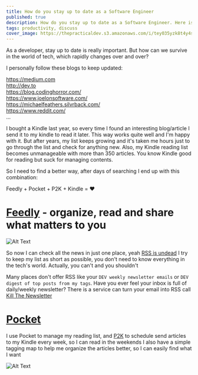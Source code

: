 ```yaml
---
title: How do you stay up to date as a Software Engineer
published: true
description: How do you stay up to date as a Software Engineer. Here is mine
tags: productivity, discuss
cover_image: https://thepracticaldev.s3.amazonaws.com/i/tey035yzk8t4y4ssy6hm.png
---
```


As a developer, stay up to date is really important. But how can we survive in the world of tech, which rapidly changes over and over?
<!--more-->
I personally follow these blogs to keep updated:  

https://medium.com  
http://dev.to  
https://blog.codinghorror.com/  
https://www.joelonsoftware.com/  
https://michaelfeathers.silvrback.com/  
https://www.reddit.com/  
...

I bought a Kindle last year, so every time I found an interesting blog/article I send it to my kindle to read it later. This way works quite well and I'm happy with it.
But after years, my list keeps growing and it's taken me hours just to go through the list and check for anything new.
Also, my Kindle reading list becomes unmanageable with more than 350 articles.
You know Kindle good for reading but suck for managing contents.

So I need to find a better way, after days of searching I end up with this combination:

Feedly + Pocket + P2K + Kindle = :heart:

# [Feedly](https://feedly.com) - organize, read and share what matters to you
![Alt Text](https://thepracticaldev.s3.amazonaws.com/i/sy1jo37i7zr09l7vcvd7.png)

So now I can check all the news in just one place, yeah [RSS is undead](https://techcrunch.com/2018/04/07/rss-is-undead/)
I try to keep my list as short as possible, you don't need to know everything in the tech's world. Actually, you can't and you shouldn't

Many places don't offer RSS like  your `DEV weekly newsletter emails` or `DEV digest of top posts from my tags`.
Have you ever feel your inbox is full of daily/weekly newsletter?
There is a service can turn your email into RSS call [Kill The Newsletter]( https://www.kill-the-newsletter.com)


# [Pocket](https://app.getpocket.com/)
I use Pocket to manage my reading list, and [P2K](https://p2k.co) to schedule send articles to my Kindle every week, so I can read in the weekends
I also have a simple tagging map to help me organize the articles better, so I can easily find what I want

![Alt Text](https://thepracticaldev.s3.amazonaws.com/i/n5jdyi6dyp5rga04fot7.png)


